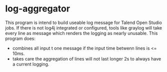 # log-aggregator
This program is intend to build useable log message for Talend Open Studio jobs.
If there is not log4j integrated or configured, tools like graylog will take every line as message which renders the logging as nearly unusable.
This program does:
* combines all input t one message if the input time betwenn lines is <= 10ms.
* takes care the aggregation of lines will not last longer 2s to always have a current logging.
